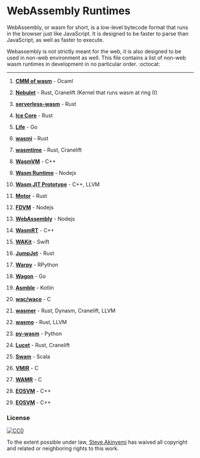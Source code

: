 # WebAssembly Runtimes 
WebAssembly, or wasm for short, is a low-level bytecode format that runs in the browser just like JavaScript.
It is designed to be faster to parse than JavaScript, as well as faster to execute. 

Webassembly is not strictly meant for the web, it is also designed to be used in non-web environment as well. 
This file contains a list of non-web wasm runtimes in development in no particular order. :octocat:

------------------------------------------------------------------------------------------------------

1. **[CMM of wasm](https://github.com/SimonJF/cmm_of_wasm)** - Ocaml

2. **[Nebulet](https://github.com/nebulet/nebulet)** - Rust, Cranelift (Kernel that runs wasm at ring 0)

4. **[serverless-wasm](https://github.com/Geal/serverless-wasm)** - Rust

5. **[Ice Core](https://github.com/losfair/IceCore)** - Rust
 
6. **[Life](https://github.com/perlin-network/life)** - Go

7. **[wasmi](https://github.com/paritytech/wasmi)** - Rust

8. **[wasmtime](https://github.com/CraneStation/wasmtime)** - Rust, Cranelift

9. **[WasmVM](https://github.com/LuisHsu/WasmVM)** - C++

10. **[Wasm Runtime](https://github.com/kgtkr/wasm-runtime)** - Nodejs

11. **[Wasm JIT Prototype](https://github.com/WebAssembly/wasm-jit-prototype)** - C++, LLVM

12. **[Motor](https://github.com/penberg/motor)** - Rust

13. **[FDVM](https://github.com/funcdef/fdvm)** - Nodejs

14. **[WebAssembly](https://github.com/dcodeIO/webassembly)** - Nodejs

15. **[WasmRT](https://github.com/rhitchcock/wasmrt)** - C++

16. **[WAKit](https://github.com/akkyie/WAKit)** - Swift

17. **[JumpJet](https://github.com/jawm/jumpjet)** - Rust

18. **[Warpy](https://github.com/kanaka/warpy)** - RPython

19. **[Wagon](https://github.com/go-interpreter/wagon)** - Go

20. **[Asmble](https://github.com/cretz/asmble)** - Kotlin

21. **[wac/wace](https://github.com/kanaka/wac)** - C

22. **[wasmer](https://github.com/wasmerio/wasmer)** - Rust, Dynasm, Cranelift, LLVM

23. **[wasmo](https://github.com/appcypher/wasmo)** - Rust, LLVM

24. **[py-wasm](https://github.com/ethereum/py-wasm)** - Python

25. **[Lucet](https://github.com/fastly/lucet)** - Rust, Cranelift

26. **[Swam](https://github.com/satabin/swam)** - Scala

27. **[VMIR](https://github.com/andoma/vmir)** - C

28. **[WAMR](https://github.com/intel/wasm-micro-runtime)** - C

29. **[EOSVM](https://github.com/EOSIO/eos-vm)** - C++

30. **[EOSVM](https://github.com/innative-sdk/innative)** - C++

### License

[![CC0](http://mirrors.creativecommons.org/presskit/buttons/88x31/svg/cc-zero.svg)](https://creativecommons.org/publicdomain/zero/1.0/)

To the extent possible under law, [Steve Akinyemi](https://github.com/appcypher) has waived all copyright and related or neighboring rights to this work.


